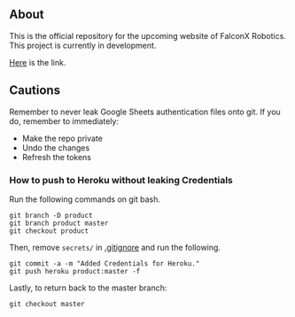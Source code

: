 ## About

This is the official repository for the upcoming website of FalconX Robotics. This project is currently in development.

[Here](https://falconxrobotics.herokuapp.com/) is the link.

## Cautions
Remember to never leak Google Sheets authentication files onto git.
If you do, remember to immediately:
- Make the repo private
- Undo the changes
- Refresh the tokens

### How to push to Heroku without leaking Credentials
Run the following commands on git bash.
```
git branch -D product
git branch product master
git checkout product
```
Then, remove `secrets/` in [.gitignore](.gitignore) and run the following.
```
git commit -a -m "Added Credentials for Heroku."
git push heroku product:master -f
```
Lastly, to return back to the master branch:
```
git checkout master
```